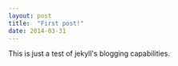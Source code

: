 ```yaml
---
layout: post
title:  "First post!"
date: 2014-03-31
---
```


This is just a test of jekyll's blogging capabilities.
